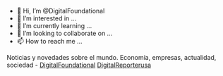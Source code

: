 - 👋 Hi, I’m @DigitalFoundational
- 👀 I’m interested in ...
- 🌱 I’m currently learning ...
- 💞️ I’m looking to collaborate on ...
- 📫 How to reach me ...

<!---
DigitalFoundational/DigitalFoundational is a ✨ special ✨ repository because its `README.md` (this file) appears on your GitHub profile.
You can click the Preview link to take a look at your changes.
--->
Noticias y novedades sobre el mundo. Economía, empresas, actualidad, sociedad - <a href="http://digitalfoundational.com">DigitalFoundational</a> <a href="http://digitalreporterusa.com">DigitalReporterusa</a>

